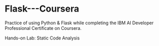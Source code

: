 # Flask---Coursera

Practice of using Python & Flask while completing the IBM AI Developer Professional Certificate on Coursera.

Hands-on Lab: Static Code Analysis
